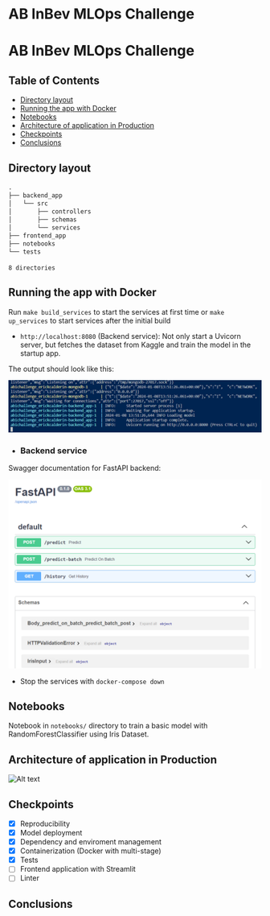 # AB InBev MLOps Challenge

# AB InBev MLOps Challenge

## Table of Contents

<!--ts-->
* [Directory layout](#directory-layout)
* [Running the app with Docker](#running-the-app-with-docker)
* [Notebooks](#notebooks)
* [Architecture of application in Production](#architecture-of-application-in-roduction)
* [Checkpoints](#checkpoints)
* [Conclusions](#conclusions)
<!--te-->

## Directory layout

```
.
├── backend_app
│   └── src
│       ├── controllers
│       ├── schemas
│       └── services
├── frontend_app
├── notebooks
└── tests

8 directories

```

## Running the app with Docker

Run `make build_services` to start the services at first time or `make up_services` to start services after the initial build

* `http://localhost:8080` (Backend service): Not only start a Uvicorn server, but fetches the dataset from Kaggle and train the model in the startup app.

The output should look like this:

![Alt text](./images/docker_output.png)

* ### Backend service

Swagger documentation for FastAPI backend:

![Alt text](./images/swagger.png)

* Stop the services with `docker-compose down`

## Notebooks

Notebook in `notebooks/` directory to train a basic model with RandomForestClassifier using Iris Dataset.

## Architecture of application in Production

![Alt text](./images/awseb.png)

## Checkpoints

- [x] Reproducibility
- [x] Model deployment
- [x] Dependency and enviroment management
- [x] Containerization (Docker with multi-stage)
- [x] Tests
- [ ] Frontend application with Streamlit
- [ ] Linter

## Conclusions

